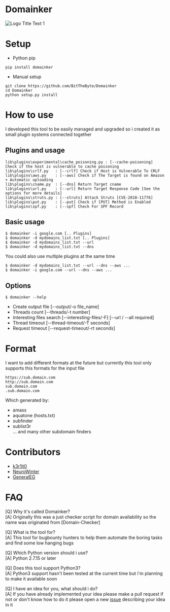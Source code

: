 # Domainker
![](https://raw.githubusercontent.com/BitTheByte/Domainker/master/lib/banner.png "Logo Title Text 1")
# Setup
- Python pip
```
pip install domainker
```
- Manual setup 
```
git clone https://github.com/BitTheByte/Domainker
cd Domainker
python setup.py install
```
 
 
# How to use
I developed this tool to be easily managed and upgraded so i created it as small plugin systems connected together

## Plugins and usage
```
lib\plugins\experimental\cache_poisoning.py : [--cache-poisoning] Check if the host is vulnerable to cache poisoning
lib\plugins\crlf.py   : [--crlf] Check if Host is Vulnerable To CRLF
lib\plugins\aws.py    : [--aws] Check if The Target is found on Amazon + Automatic uploading
lib\plugins\cname.py  : [--dns] Return Target cname
lib\plugins\url.py    : [--url] Return Target Response Code [See the options for more details]
lib\plugins\struts.py : [--struts] Attack Struts [CVE-2018-11776]
lib\plugins\put.py    : [--put] Check if [PUT] Method is Enabled
lib\plugins\spf.py    : [--spf] Check For SPF Record
```

## Basic usage
 ```
 $ domainker -i google.com [.. Plugins]
 $ domainker -d mydomains_list.txt [.. Plugins]
 $ domainker -d mydomains_list.txt --url
 $ domainker -d mydomains_list.txt --dns
 ```
You could also use multiple plugins at the same time
```
$ domainker -d mydomains_list.txt --url --dns --aws ...
$ domainker -i google.com --url --dns --aws ...
```
## Options
```
$ domainker --help
```
- Create output file [--output/-o file_name]
- Threads count [--threads/-t number]
- Interesting files search [--interesting-files/-F] [--url / --all required]
- Thread timeout [--thread-timeout/-T seconds]
- Request timeout [--request-timeout/-rt seconds]


# Format 
I want to add different formats at the future but currently this tool only supports this formats for the input file
```
https://sub.domain.com  
http://sub.domain.com  
sub.domain.com  
.sub.domain.com
```
Which generated by:
- amass  
- aquatone (hosts.txt)  
- subfinder  
- sublist3r  
... and many other subdomain finders  

# Contributors
- [k3r1it0](https://github.com/k3r1it0)
- [NeuroWinter](https://github.com/NeuroWinter)
- [GeneralEG](https://github.com/GeneralEG)

# FAQ
[Q] Why it's called Domainker?  
[A] Originally this was a just checker script for domain availability so the name was originated from [Domain-Checker]
  
[Q] What is the tool for?  
[A] This tool for bugbounty hunters to help them automate the boring tasks and find some low hanging bugs  
  
[Q] Which Python version should i use?   
[A] Python 2.7.15 or later  
  
[Q] Does this tool support Python3?   
[A] Python3 support hasn't been tested at the current time but i'm planning to make it available soon  

[Q] I have an idea for you, what should i do?  
[A] If you have already implemented your idea please make a pull request if not or don't know how to do it please open a new [issue](https://github.com/BitTheByte/Domainker/issues) describing your idea in it
